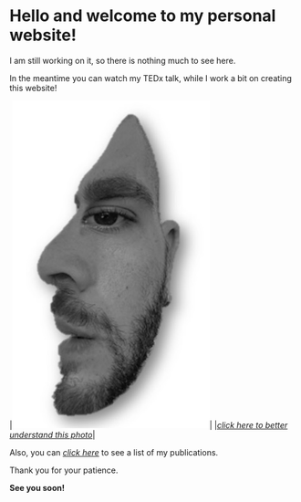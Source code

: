 # Hello and welcome to my personal website!
I am still working on it, so there is nothing much to see here.

In the meantime you can watch my TEDx talk, while I work a bit on creating this website!

|![selfie](selfillussion.jpg)|
|[*click here to better understand this photo*](https://www.ted.com/talks/phivos_phylactou_beyond_what_our_eyes_perceive "Beyond what our Eyes Perceive")| 


Also, you can [*click here*](https://phivph.github.io/publications/) to see a list of my publications.

Thank you for your patience. 

**See you soon!**



